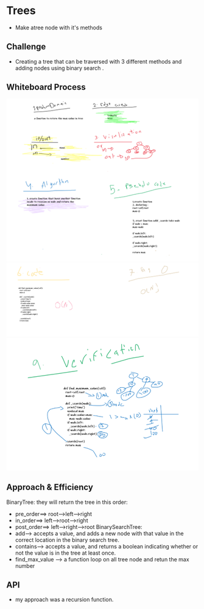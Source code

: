 # Trees

- Make atree node with it's methods


## Challenge


- Creating a tree that can be traversed with 3 different methods and adding nodes using binary search .

## Whiteboard Process
![tree_max](trees/tree-max_1.PNG)
![tree_max](trees/tree-max_2.PNG)
![tree_max](trees/tree-max_3.PNG)

## Approach & Efficiency


BinaryTree: they will return the tree in this order:

- pre_order==> root-->left-->right
- in_order==> left-->root-->right
- post_order==> left-->right-->root 
BinarySearchTree:
- add--> accepts a value, and adds a new node with that value in the correct location in the binary search tree.
- contains--> accepts a value, and returns a boolean indicating whether or not the value is in the tree at least once. 
- find_max_value --> a function loop on all tree node and retun the max number


## API

- my approach was a recursion function.